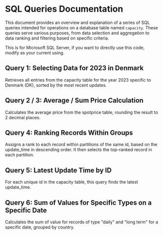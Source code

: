 # SQL Queries Documentation

This document provides an overview and explanation of a series of SQL queries intended for operations on a database table named `capacity`. These queries serve various purposes, from data selection and aggregation to data ranking and filtering based on specific criteria.

This is for Microsoft SQL Server, if you want to directly use this code, modify as your current using.

## Query 1: Selecting Data for 2023 in Denmark
Retrieves all entries from the capacity table for the year 2023 specific to Denmark (DK), sorted by the most recent updates.

## Query 2 / 3: Average / Sum Price Calculation 
Calculates the average price from the spotprice table, rounding the result to 2 decimal places.

## Query 4: Ranking Records Within Groups
Assigns a rank to each record within partitions of the same id, based on the update_time in descending order. It then selects the top-ranked record in each partition.

## Query 5: Latest Update Time by ID
For each unique id in the capacity table, this query finds the latest update_time.

## Query 6: Sum of Values for Specific Types on a Specific Date
Calculates the sum of value for records of type "daily" and "long term" for a specific date, grouped by country.
